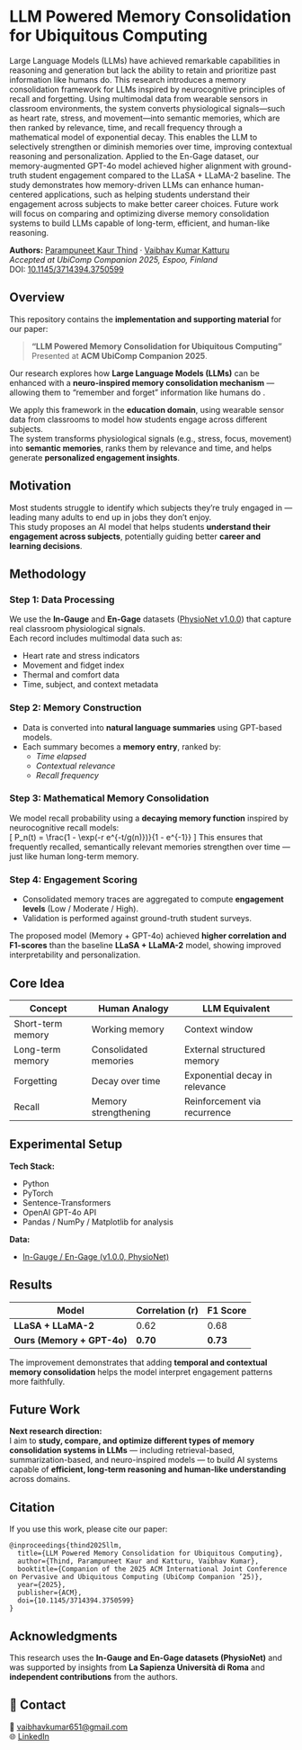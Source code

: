 # LLM Powered Memory Consolidation for Ubiquitous Computing 
Large Language Models (LLMs) have achieved remarkable capabilities in reasoning and generation but lack the ability to retain and prioritize past information like humans do. This research introduces a memory consolidation framework for LLMs inspired by neurocognitive principles of recall and forgetting. Using multimodal data from wearable sensors in classroom environments, the system converts physiological signals—such as heart rate, stress, and movement—into semantic memories, which are then ranked by relevance, time, and recall frequency through a mathematical model of exponential decay. This enables the LLM to selectively strengthen or diminish memories over time, improving contextual reasoning and personalization. Applied to the En-Gage dataset, our memory-augmented GPT-4o model achieved higher alignment with ground-truth student engagement compared to the LLaSA + LLaMA-2 baseline. The study demonstrates how memory-driven LLMs can enhance human-centered applications, such as helping students understand their engagement across subjects to make better career choices. Future work will focus on comparing and optimizing diverse memory consolidation systems to build LLMs capable of long-term, efficient, and human-like reasoning.

**Authors:** [Parampuneet Kaur Thind](mailto:Parampuneet.thind@uniroma1.it) · [Vaibhav Kumar Katturu](mailto:vaibhavkumar651@gmail.com)  
*Accepted at UbiComp Companion 2025, Espoo, Finland*  
DOI: [10.1145/3714394.3750599](https://doi.org/10.1145/3714394.3750599)

## Overview  
This repository contains the **implementation and supporting material** for our paper:  
> **“LLM Powered Memory Consolidation for Ubiquitous Computing”**  
> Presented at **ACM UbiComp Companion 2025**.

Our research explores how **Large Language Models (LLMs)** can be enhanced with a **neuro-inspired memory consolidation mechanism** — allowing them to “remember and forget” information like humans do .  

We apply this framework in the **education domain**, using wearable sensor data from classrooms to model how students engage across different subjects.  
The system transforms physiological signals (e.g., stress, focus, movement) into **semantic memories**, ranks them by relevance and time, and helps generate **personalized engagement insights**.  

## Motivation  
Most students struggle to identify which subjects they’re truly engaged in — leading many adults to end up in jobs they don’t enjoy.  
This study proposes an AI model that helps students **understand their engagement across subjects**, potentially guiding better **career and learning decisions**.  

## Methodology  
### Step 1: Data Processing  
We use the **In-Gauge** and **En-Gage** datasets ([PhysioNet v1.0.0](https://physionet.org/content/in-gauge-and-en-gage/1.0.0/)) that capture real classroom physiological signals.  
Each record includes multimodal data such as:  
- Heart rate and stress indicators  
- Movement and fidget index  
- Thermal and comfort data  
- Time, subject, and context metadata  

### Step 2: Memory Construction  
- Data is converted into **natural language summaries** using GPT-based models.  
- Each summary becomes a **memory entry**, ranked by:  
  - *Time elapsed*  
  - *Contextual relevance*  
  - *Recall frequency*  

### Step 3: Mathematical Memory Consolidation  
We model recall probability using a **decaying memory function** inspired by neurocognitive recall models:  
\[
P_n(t) = \frac{1 - \exp(-r e^{-t/g(n)})}{1 - e^{-1}}
\]
This ensures that frequently recalled, semantically relevant memories strengthen over time — just like human long-term memory.

### Step 4: Engagement Scoring  
- Consolidated memory traces are aggregated to compute **engagement levels** (Low / Moderate / High).  
- Validation is performed against ground-truth student surveys.  

The proposed model (Memory + GPT-4o) achieved **higher correlation and F1-scores** than the baseline **LLaSA + LLaMA-2** model, showing improved interpretability and personalization.

## Core Idea  
| Concept | Human Analogy | LLM Equivalent |
|----------|----------------|----------------|
| Short-term memory | Working memory | Context window |
| Long-term memory | Consolidated memories | External structured memory |
| Forgetting | Decay over time | Exponential decay in relevance |
| Recall | Memory strengthening | Reinforcement via recurrence |

## Experimental Setup  
**Tech Stack:**  
- Python   
- PyTorch   
- Sentence-Transformers   
- OpenAI GPT-4o API  
- Pandas / NumPy / Matplotlib for analysis   

**Data:**  
- [In-Gauge / En-Gage (v1.0.0, PhysioNet)](https://physionet.org/content/in-gauge-and-en-gage/1.0.0/)   

## Results  
| Model | Correlation (r) | F1 Score |
|--------|-----------------|----------|
| **LLaSA + LLaMA-2** | 0.62 | 0.68 |
| **Ours (Memory + GPT-4o)** | **0.70** | **0.73** |

The improvement demonstrates that adding **temporal and contextual memory consolidation** helps the model interpret engagement patterns more faithfully.

## Future Work  
**Next research direction:**  
I aim to **study, compare, and optimize different types of memory consolidation systems in LLMs** — including retrieval-based, summarization-based, and neuro-inspired models — to build AI systems capable of **efficient, long-term reasoning and human-like understanding** across domains.

## Citation  
If you use this work, please cite our paper:  
```
@inproceedings{thind2025llm,
  title={LLM Powered Memory Consolidation for Ubiquitous Computing},
  author={Thind, Parampuneet Kaur and Katturu, Vaibhav Kumar},
  booktitle={Companion of the 2025 ACM International Joint Conference on Pervasive and Ubiquitous Computing (UbiComp Companion ’25)},
  year={2025},
  publisher={ACM},
  doi={10.1145/3714394.3750599}
}
```

## Acknowledgments  
This research uses the **In-Gauge and En-Gage datasets (PhysioNet)** and was supported by insights from **La Sapienza Università di Roma** and **independent contributions** from the authors.

## 🧩 Contact  
📧 vaibhavkumar651@gmail.com  
🌐 [LinkedIn](https://www.linkedin.com/in/vaibhav-katturu-559787185/)
